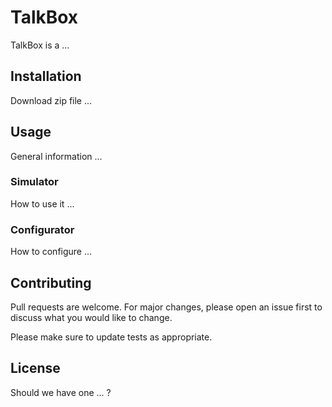 # TalkBox

TalkBox is a ...

## Installation

Download zip file ...

## Usage

General information ...

### Simulator

How to use it ...

### Configurator

How to configure ...

## Contributing

Pull requests are welcome. For major changes, please open an issue first to discuss what you would like to change.

Please make sure to update tests as appropriate.

## License

Should we have one ... ?
